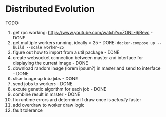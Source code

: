 # Distributed Evolution

TODO:
1. get rpc working: https://www.youtube.com/watch?v=ZONL-6jBevc - DONE
2. get multiple workers running, ideally > 25 - DONE: `docker-compose up --build --scale worker=25`
3. figure out how to import from a util package - DONE
4. create websocket connection between master and interface for displaying the current image - DONE
5. download random image (lorem ipsum?) in master and send to interface - DONE
6. slice image up into jobs - DONE
7. send jobs to workers - DONE
8. excute genetic algorithm for each job - DONE
9. combine result in master - DONE
10. fix runtime errors and determine if draw once is _actually_ faster
12. add overdraw to worker draw logic
13. fault tolerance